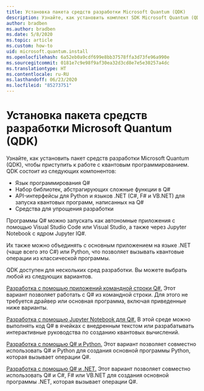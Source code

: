 ```yaml
---
title: Установка пакета средств разработки Microsoft Quantum (QDK)
description: Узнайте, как установить комплект SDK Microsoft Quantum (QDK) в разных средах.
author: bradben
ms.author: bradben
ms.date: 5/8/2020
ms.topic: article
ms.custom: how-to
uid: microsoft.quantum.install
ms.openlocfilehash: 6a52eb0a9cdf699e8bb37578ffa3d73fe96a990e
ms.sourcegitcommit: 0181e7c9e98f9af30ea32d3cd8e7e5e30257a4dc
ms.translationtype: HT
ms.contentlocale: ru-RU
ms.lasthandoff: 06/23/2020
ms.locfileid: "85273751"
---
```

# <a name="install-the-microsoft-quantum-development-kit-qdk"></a>Установка пакета средств разработки Microsoft Quantum (QDK)

Узнайте, как установить пакет средств разработки Microsoft Quantum (QDK), чтобы приступить к работе с квантовым программированием. QDK состоит из следующих компонентов:

- Язык программирования Q#
- Набор библиотек, абстрагирующих сложные функции в Q#
- API-интерфейсы для Python и языков .NET (C#, F# и VB.NET) для запуска квантовых программ, написанных на Q#
- Средства для упрощения разработки

Программы Q# можно запускать как автономные приложения с помощью Visual Studio Code или Visual Studio, а также через Jupyter Notebook с ядром Jupyter IQ#.

Их также можно объединять с основным приложением на языке .NET (чаще всего это C#) или Python, что позволяет вызывать квантовые операции из классической программы.

QDK доступен для нескольких сред разработки. Вы можете выбрать любой из следующих вариантов.

[Разработка с помощью приложений командной строки Q#.](xref:microsoft.quantum.install.standalone) Этот вариант позволяет работать с Q# из командной строки. Для этого не требуется драйвер или основная программа, включая приведенные ниже варианты.

[Разработка с помощью Jupyter Notebook для Q#.](xref:microsoft.quantum.install.jupyter) В этой среде можно выполнять код Q# в ячейках с внедренным текстом или разрабатывать интерактивные руководства по созданию квантовых вычислений. 

[Разработка с помощью Q# и Python.](xref:microsoft.quantum.install.python) Этот вариант позволяет совместно использовать Q# и Python для создания основной программы Python, которая вызывает операции Q#.

[Разработка с помощью Q# и .NET.](xref:microsoft.quantum.install.cs) Этот вариант позволяет совместно использовать Q# и C#, F# или VB.NET для создания основной программы .NET, которая вызывает операции Q#.
